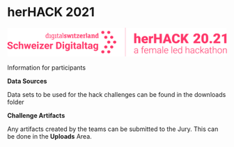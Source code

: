 # herHACK 2021

![This is an image](De_swiss_digital_day_herHACK_rgb-1536x203.png)

Information for participants

**Data Sources**

Data sets to be used for the hack challenges can be found in the downloads folder

**Challenge Artifacts**

Any artifacts created by the teams can be submitted to the Jury. This can be done in the **Uploads** Area.


